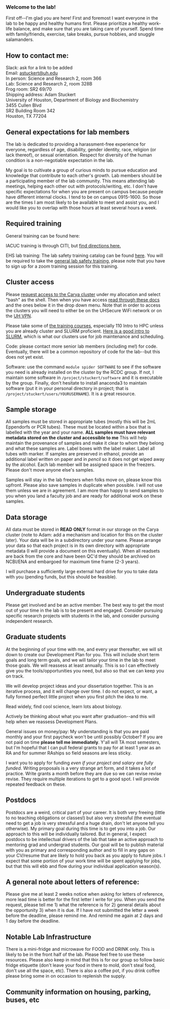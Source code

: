 ### Welcome to the lab!

First off--I'm glad you are here! First and foremost I want everyone in the lab to be happy and healthy humans first. Please prioritize a healthy work-life balance, and make sure that you are taking care of yourself. Spend time with family/friends, exercise, take breaks, pursue hobbies, and snuggle salamanders.

## How to contact me:

Slack: ask for a link to be added\
Email: astuckert@uh.edu\
In person: Science and Research 2, room 366\
Lab: Science and Research 2, room 328B\
Frog room: SR2 69/70\
Shipping address:
Adam Stuckert\
University of Houston, Department of Biology and Biochemistry\
3455 Cullen Blvd\
SR2 Building Room 342\
Houston, TX 77204 


## General expectations for lab members

The lab is dedicated to providing a harassment-free experience for everyone, regardless of age, disability, gender identity, race, religion (or lack thereof), or sexual orientation. Respect for diversity of the human condition is a non-negotiable expectation in the lab.

My goal is to cultivate a group of curious minds to pursue education and knowledge that contribute to each other's growth. Lab members should be a participating member of the lab community. This means attending lab meetings, helping each other out with protocols/writing, etc. I don't have specific expectations for when you are present on campus because people have different internal clocks. I tend to be on campus 0915-1600. So those are the times I am most likely to be available to meet and assist you, and I would like you to overlap with those hours at least several hours a week.

## Required training

General training can be found here:

IACUC training is through CITI, but [find directions here.](https://www.uh.edu/research/compliance/iacuc/education-and-training/)

EHS lab training: The lab safety training catalog can be found [here](https://uh.edu/ehs/commons/safety-training/catalog/). You will be required to take the [general lab safety training](https://ehlsa.cougarnet.uh.edu/EHSA/login?showtrainingregistration=yes), please note that you have to sign up for a zoom training session for this training.


## Cluster access

Please [request access to the Carya cluster](https://uh.edu/rcdc/getting-started/request-account.php) under my allocation and select "bash" as the shell. Then when you have access [read through these docs](https://uh.edu/rcdc/support-services/user-guide/) and the ones below it in the drop down menu. Note that in order to access the clusters you will need to either be on the UHSecure WiFi network or on the [UH VPN](https://uh.edu/infotech/services/computing/networks/vpn/). 

Please take some of [the training courses](https://hpedsi.uh.edu/education/training), especially 110 Intro to HPC unless you are already cluster and SLURM proficient. [Here is a good intro to SLURM](https://blog.ronin.cloud/slurm-intro/), which is what our clusters use for job maintenance and scheduling.

Code: please contact more senior lab members (including me!) for code. Eventually, there will be a common repository of code for the lab--but this does not yet exist.

Software: use the command `module spider SOFTWARE` to see if the software you need is already installed on the cluster by the RCDC group. If not, I maintain some software in `/project/stuckert/software` and it is executable by the group. Finally, don't hesitate to install anaconda3 to maintain software (put it in your personal directory in project; that is `/project/stuckert/users/YOURUSERNAME`). It is a great resource.


## Sample storage

All samples must be stored in appropriate tubes (mostly this will be 2mL Eppendorfs or PCR tubes). These must be located within a box that is labelled with the year and your name. **ALL samples must have relevant metadata stored on the cluster and accessible to me** This will help maintain the provenance of samples and make it clear to whom they belong and what these samples are. Label boxes with the label maker. Label all tubes with marker. If samples are preserved in ethanol, provide an additional label written on paper and in *pencil* so it does not get wiped away by the alcohol. Each lab member will be assigned space in the freezers. Please don't move anyone else's samples.

Samples will stay in the lab freezers when folks move on, please know this upfront. Please also save samples in duplicate when possible. I will not use them unless we are in agreement. I am more than happy to send samples to you when you land a faculty job and are ready for additional work on these samples.

## Data storage

All data must be stored in **READ ONLY** format in our storage on the Carya cluster (note to Adam: add a mechanism and location for this on the cluster later). Your data will be in a subdirectory under your name. Please arrange your data so that each project is in its own directory with appropriate metadata (I will provide a document on this eventually). When all readsets are back from the core and have been QC'd they should be archived on NCBI/ENA and embargoed for maximum time frame (2-3 years).

I will purchase a sufficiently large external hard drive for you to take data with you (pending funds, but this should be feasible).

## Undergraduate students

Please get involved and be an active member. The best way to get the most out of your time in the lab is to be present and engaged. Consider pursuing specific research projects with students in the lab, and consider pursuing independent research. 

## Graduate students

At the beginning of your time with me, and every year thereafter, we will sit down to create our Development Plan for you. This will include short term goals and long term goals, and we will tailor your time in the lab to meet those goals. We will reassess at least annually. This is so I can effectively give you the tools/opportunities you need, but also so that we can keep you on track.

We will develop project ideas and your dissertation together. This is an iterative process, and it will change over time. I do not expect, or want, a fully formed perfect little project when you first pitch the idea to me. 

Read widely, find cool science, learn lots about biology.

Actively be thinking about what you want after graduation--and this will help when we reassess Development Plans.

General issues on money/pay: My understanding is that you are paid monthly and your first paycheck won't be until possibly October? If you are not paid on time **please tell me immediately**. Y'all will TA most semesters, but I'm hopeful that I can pull federal grants to pay for at least 1 year as an RA and for summer RAships so field seasons are less sticky. 

I want you to apply for funding *even if your project and salary are fully funded*. Writing proposals is a very strange art form, and it takes a lot of practice. Write grants a month before they are due so we can revise revise revise. They require multiple iterations to get to a good spot. I will provide repeated feedback on these.


## Postdocs

Postdocs are a weird, critical part of your career. It is both very freeing (little to no teaching obligations or classes!) but also very stressful (the eventual need to get a job is very stressful and a huge drain, don't let anyone tell you otherwise). My primary goal during this time is to get you into a job. Our approach to this will be individually tailored. But in general, I expect postdocs to be intellectual drivers of the lab that take an active approach to mentoring grad and undergrad students. Our goal will be to publish material with you as primary and corresponding author and to fill in any gaps on your CV/resume that are likely to hold you back as you apply to future jobs. I expect that some portion of your work time will be spent applying for jobs, but that this will ebb and flow during your individual application season(s). 

## A general note about letters of reference:

Please give me at least 2 weeks notice when asking for letters of reference, more lead time is better for the first letter I write for you. When you send the request, please tell me 1) what the reference is for 2) general details about the opportunity 3) when it is due. If I have not submitted the letter a week before the deadline, please remind me. And remind me again at 2 days and 1 day before the deadline. 

## Notable Lab Infrastructure

There is a mini-fridge and microwave for FOOD and DRINK only. This is likely to be in the front half of the lab. Please feel free to use these resources. Please also keep in mind that this is for our group so follow basic fridge etiquette (don't leave your food in there to mold, don't steal food, don't use all the space, etc). There is also a coffee pot, if you drink coffee please bring some in on occasion to replenish the supply.

## Community information on housing, parking, buses, etc


